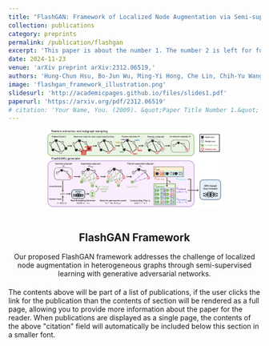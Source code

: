 ```yaml
---
title: "FlashGAN: Framework of Localized Node Augmentation via Semi-supervised Learning in Heterogeneous Graphs with Generative Adversarial Network"
collection: publications
category: preprints
permalink: /publication/flashgan
excerpt: 'This paper is about the number 1. The number 2 is left for future work.'
date: 2024-11-23
venue: 'arXiv preprint arXiv:2312.06519,'
authors: 'Hung-Chun Hsu, Bo-Jun Wu, Ming-Yi Hong, Che Lin, Chih-Yu Wang'
image: 'flashgan_framework_illustration.png'
slidesurl: 'http://academicpages.github.io/files/slides1.pdf'
paperurl: 'https://arxiv.org/pdf/2312.06519'
# citation: 'Your Name, You. (2009). &quot;Paper Title Number 1.&quot; <i>Journal 1</i>. 1(1).'
---
```


<div style="text-align: center; margin-bottom: 20px;">
  <img src="/images/flashgan_framework_illustration.png" alt="FlashGAN Framework Illustration" style="width: 70%; height: auto; margin-bottom: 15px; border-radius: 5px;">
  <h2>FlashGAN Framework</h2>
  <p>Our proposed FlashGAN framework addresses the challenge of localized node augmentation in heterogeneous graphs through semi-supervised learning with generative adversarial networks.</p>
</div>

The contents above will be part of a list of publications, if the user clicks the link for the publication than the contents of section will be rendered as a full page, allowing you to provide more information about the paper for the reader. When publications are displayed as a single page, the contents of the above "citation" field will automatically be included below this section in a smaller font.
